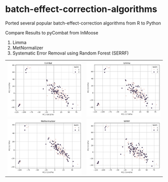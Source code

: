 # batch-effect-correction-algorithms
Ported several popular batch-effect-correction algorithms from R to Python

Compare Results to pyCombat from InMoose
1. Limma
2. MetNormalizer
3. Systematic Error Removal using Random Forest (SERRF)

<div align="center">

<table>
  <tr>
    <td><img src="figures/Combat.png" alt="Combat" width="500"/></td>
    <td><img src="figures/Limma.png" alt="Limma" width="500"/></td>
  </tr>
  <tr>
    <td><img src="figures/MetNorm.png" alt="MetNormalizer" width="500"/></td>
    <td><img src="figures/SERRF.png" alt="SERRF" width="500"/></td>
  </tr>
</table>

</div>

